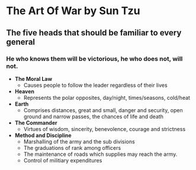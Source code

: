 # The Art Of War by Sun Tzu

## The five heads that should be familiar to every general
### He who knows them will be victorious, he who does not, will not.
- **The Moral Law**
	- Causes people to follow the leader regardless of their lives
- **Heaven**
    - Represents the polar opposites, day/night, times/seasons, cold/heat
- **Earth**
   - Comprises distances, great and small, danger and security, open ground and narrow passes, the chances of life and death
- **The Commander**
   - Virtues of wisdom, sincerity, benevolence, courage and strictness
- **Method and Discipline**
   - Marshalling of the army and the sub divisions
   - The graduations of rank among officers
   - The maintenance of roads which supplies may reach the army.
   - Control of militiary expenditures
